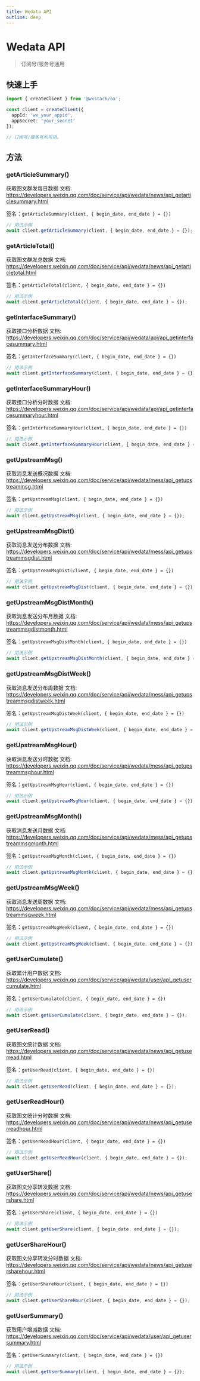 ```yaml
---
title: Wedata API
outline: deep
---
```


# Wedata API

> 订阅号/服务号通用

## 快速上手

```ts
import { createClient } from '@wxstack/oa';

const client = createClient({
  appId: 'wx_your_appid',
  appSecret: 'your_secret'
});

// 订阅号/服务号均可用。
```

## 方法

### getArticleSummary()
获取图文群发每日数据
文档: https://developers.weixin.qq.com/doc/service/api/wedata/news/api_getarticlesummary.html

签名：`getArticleSummary(client, { begin_date, end_date } = {})`
```ts
// 用法示例
await client.getArticleSummary(client, { begin_date, end_date } = {});
```

### getArticleTotal()
获取图文群发总数据
文档: https://developers.weixin.qq.com/doc/service/api/wedata/news/api_getarticletotal.html

签名：`getArticleTotal(client, { begin_date, end_date } = {})`
```ts
// 用法示例
await client.getArticleTotal(client, { begin_date, end_date } = {});
```

### getInterfaceSummary()
获取接口分析数据
文档: https://developers.weixin.qq.com/doc/service/api/wedata/api/api_getinterfacesummary.html

签名：`getInterfaceSummary(client, { begin_date, end_date } = {})`
```ts
// 用法示例
await client.getInterfaceSummary(client, { begin_date, end_date } = {});
```

### getInterfaceSummaryHour()
获取接口分析分时数据
文档: https://developers.weixin.qq.com/doc/service/api/wedata/api/api_getinterfacesummaryhour.html

签名：`getInterfaceSummaryHour(client, { begin_date, end_date } = {})`
```ts
// 用法示例
await client.getInterfaceSummaryHour(client, { begin_date, end_date } = {});
```

### getUpstreamMsg()
获取消息发送概况数据
文档: https://developers.weixin.qq.com/doc/service/api/wedata/mess/api_getupstreammsg.html

签名：`getUpstreamMsg(client, { begin_date, end_date } = {})`
```ts
// 用法示例
await client.getUpstreamMsg(client, { begin_date, end_date } = {});
```

### getUpstreamMsgDist()
获取消息发送分布数据
文档: https://developers.weixin.qq.com/doc/service/api/wedata/mess/api_getupstreammsgdist.html

签名：`getUpstreamMsgDist(client, { begin_date, end_date } = {})`
```ts
// 用法示例
await client.getUpstreamMsgDist(client, { begin_date, end_date } = {});
```

### getUpstreamMsgDistMonth()
获取消息发送分布月数据
文档: https://developers.weixin.qq.com/doc/service/api/wedata/mess/api_getupstreammsgdistmonth.html

签名：`getUpstreamMsgDistMonth(client, { begin_date, end_date } = {})`
```ts
// 用法示例
await client.getUpstreamMsgDistMonth(client, { begin_date, end_date } = {});
```

### getUpstreamMsgDistWeek()
获取消息发送分布周数据
文档: https://developers.weixin.qq.com/doc/service/api/wedata/mess/api_getupstreammsgdistweek.html

签名：`getUpstreamMsgDistWeek(client, { begin_date, end_date } = {})`
```ts
// 用法示例
await client.getUpstreamMsgDistWeek(client, { begin_date, end_date } = {});
```

### getUpstreamMsgHour()
获取消息发送分时数据
文档: https://developers.weixin.qq.com/doc/service/api/wedata/mess/api_getupstreammsghour.html

签名：`getUpstreamMsgHour(client, { begin_date, end_date } = {})`
```ts
// 用法示例
await client.getUpstreamMsgHour(client, { begin_date, end_date } = {});
```

### getUpstreamMsgMonth()
获取消息发送月数据
文档: https://developers.weixin.qq.com/doc/service/api/wedata/mess/api_getupstreammsgmonth.html

签名：`getUpstreamMsgMonth(client, { begin_date, end_date } = {})`
```ts
// 用法示例
await client.getUpstreamMsgMonth(client, { begin_date, end_date } = {});
```

### getUpstreamMsgWeek()
获取消息发送周数据
文档: https://developers.weixin.qq.com/doc/service/api/wedata/mess/api_getupstreammsgweek.html

签名：`getUpstreamMsgWeek(client, { begin_date, end_date } = {})`
```ts
// 用法示例
await client.getUpstreamMsgWeek(client, { begin_date, end_date } = {});
```

### getUserCumulate()
获取累计用户数据
文档: https://developers.weixin.qq.com/doc/service/api/wedata/user/api_getusercumulate.html

签名：`getUserCumulate(client, { begin_date, end_date } = {})`
```ts
// 用法示例
await client.getUserCumulate(client, { begin_date, end_date } = {});
```

### getUserRead()
获取图文统计数据
文档: https://developers.weixin.qq.com/doc/service/api/wedata/news/api_getuserread.html

签名：`getUserRead(client, { begin_date, end_date } = {})`
```ts
// 用法示例
await client.getUserRead(client, { begin_date, end_date } = {});
```

### getUserReadHour()
获取图文统计分时数据
文档: https://developers.weixin.qq.com/doc/service/api/wedata/news/api_getuserreadhour.html

签名：`getUserReadHour(client, { begin_date, end_date } = {})`
```ts
// 用法示例
await client.getUserReadHour(client, { begin_date, end_date } = {});
```

### getUserShare()
获取图文分享转发数据
文档: https://developers.weixin.qq.com/doc/service/api/wedata/news/api_getusershare.html

签名：`getUserShare(client, { begin_date, end_date } = {})`
```ts
// 用法示例
await client.getUserShare(client, { begin_date, end_date } = {});
```

### getUserShareHour()
获取图文分享转发分时数据
文档: https://developers.weixin.qq.com/doc/service/api/wedata/news/api_getusersharehour.html

签名：`getUserShareHour(client, { begin_date, end_date } = {})`
```ts
// 用法示例
await client.getUserShareHour(client, { begin_date, end_date } = {});
```

### getUserSummary()
获取用户增减数据
文档: https://developers.weixin.qq.com/doc/service/api/wedata/user/api_getusersummary.html

签名：`getUserSummary(client, { begin_date, end_date } = {})`
```ts
// 用法示例
await client.getUserSummary(client, { begin_date, end_date } = {});
```
